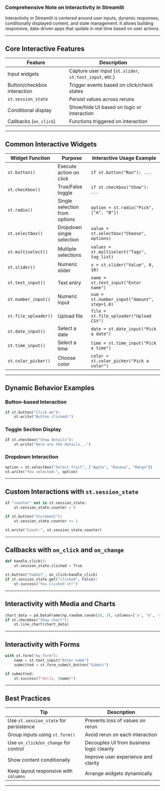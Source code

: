 ### **Comprehensive Note on Interactivity in Streamlit**

Interactivity in Streamlit is centered around user inputs, dynamic responses, conditionally displayed content, and state management. It allows building responsive, data-driven apps that update in real time based on user actions.

---

## **Core Interactive Features**

| Feature                     | Description                                              |
|-----------------------------|----------------------------------------------------------|
| Input widgets               | Capture user input (`st.slider`, `st.text_input`, etc.) |
| Button/checkbox interaction | Trigger events based on click/check states              |
| `st.session_state`          | Persist values across reruns                            |
| Conditional display         | Show/hide UI based on logic or interaction              |
| Callbacks (`on_click`)      | Functions triggered on interaction                      |

---

## **Common Interactive Widgets**

| Widget Function           | Purpose                               | Interactive Usage Example                      |
|---------------------------|----------------------------------------|------------------------------------------------|
| `st.button()`             | Execute action on click                | `if st.button("Run"): ...`                     |
| `st.checkbox()`           | True/False toggle                      | `if st.checkbox("Show"): ...`                  |
| `st.radio()`              | Single selection from options          | `option = st.radio("Pick", ["A", "B"])`        |
| `st.selectbox()`          | Dropdown single selection              | `value = st.selectbox("Choose", options)`      |
| `st.multiselect()`        | Multiple selections                    | `values = st.multiselect("Tags", tag_list)`    |
| `st.slider()`             | Numeric slider                         | `x = st.slider("Value", 0, 10)`                |
| `st.text_input()`         | Text entry                             | `name = st.text_input("Enter name")`           |
| `st.number_input()`       | Numeric input                          | `num = st.number_input("Amount", step=1.0)`    |
| `st.file_uploader()`      | Upload file                            | `file = st.file_uploader("Upload CSV")`        |
| `st.date_input()`         | Select a date                          | `date = st.date_input("Pick a date")`          |
| `st.time_input()`         | Select a time                          | `time = st.time_input("Pick a time")`          |
| `st.color_picker()`       | Choose color                           | `color = st.color_picker("Pick a color")`      |

---

## **Dynamic Behavior Examples**

### **Button-based Interaction**
```python
if st.button("Click me"):
    st.write("Button clicked!")
```

### **Toggle Section Display**
```python
if st.checkbox("Show details"):
    st.write("Here are the details...")
```

### **Dropdown Interaction**
```python
option = st.selectbox("Select fruit", ["Apple", "Banana", "Mango"])
st.write("You selected:", option)
```

---

## **Custom Interactions with `st.session_state`**

```python
if "counter" not in st.session_state:
    st.session_state.counter = 0

if st.button("Increment"):
    st.session_state.counter += 1

st.write("Count:", st.session_state.counter)
```

---

## **Callbacks with `on_click` and `on_change`**

```python
def handle_click():
    st.session_state.clicked = True

st.button("Submit", on_click=handle_click)
if st.session_state.get("clicked", False):
    st.success("You clicked it!")
```

---

## **Interactivity with Media and Charts**

```python
chart_data = pd.DataFrame(np.random.randn(20, 3), columns=['a', 'b', 'c'])
if st.checkbox("Show chart"):
    st.line_chart(chart_data)
```

---

## **Interactivity with Forms**

```python
with st.form("my_form"):
    name = st.text_input("Enter name")
    submitted = st.form_submit_button("Submit")

if submitted:
    st.success(f"Hello, {name}")
```

---

## **Best Practices**

| Tip                                      | Description                                      |
|-----------------------------------------|--------------------------------------------------|
| Use `st.session_state` for persistence  | Prevents loss of values on rerun                 |
| Group inputs using `st.form()`          | Avoid rerun on each interaction                  |
| Use `on_click`/`on_change` for control  | Decouples UI from business logic cleanly         |
| Show content conditionally              | Improve user experience and clarity              |
| Keep layout responsive with `columns`   | Arrange widgets dynamically                      |

---
